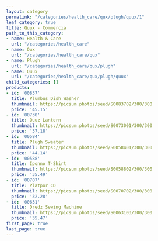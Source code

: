 ```yaml
---
layout: category
permalink: "/categories/health_care/qux/plugh/quux/1"
leaf_category: true
title: Quux - Commercia
path_to_this_category:
- name: Health & Care
  url: "/categories/health_care"
- name: Qux
  url: "/categories/health_care/qux"
- name: Plugh
  url: "/categories/health_care/qux/plugh"
- name: Quux
  url: "/categories/health_care/qux/plugh/quux"
child_categories: []
products:
- id: '00837'
  title: Plumbus Dish Washer
  thumbnail: https://picsum.photos/seed/S0083702/300/300
  price: '45.15'
- id: '00730'
  title: Quuz Lantern
  thumbnail: https://picsum.photos/seed/S0073001/300/300
  price: '37.18'
- id: '00584'
  title: Plugh Sweater
  thumbnail: https://picsum.photos/seed/S0058401/300/300
  price: '44.14'
- id: '00588'
  title: Iponno T-Shirt
  thumbnail: https://picsum.photos/seed/S0058802/300/300
  price: '35.49'
- id: '00707'
  title: Platpor CD
  thumbnail: https://picsum.photos/seed/S0070702/300/300
  price: '32.28'
- id: '00631'
  title: Dredz Sewing Machine
  thumbnail: https://picsum.photos/seed/S0063103/300/300
  price: '35.47'
first_page: true
last_page: true
---
```

